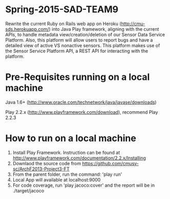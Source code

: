 Spring-2015-SAD-TEAM9
================

Rewrite the current Ruby on Rails web app on Heroku (http://cmu-sds.herokuapp.com/) into Java Play framework, aligning with the current APIs, to handle metadata view/creation/deletion of our Sensor Data Service Platform. Also, this platform will allow users to report bugs and have a detailed view of active VS nonactive sensors. This platform makes use of the Sensor Service Platform API, a REST API for interacting with the platform.

Pre-Requisites running on a local machine
============
Java 1.6+ (http://www.oracle.com/technetwork/java/javase/downloads)

Play 2.2.x (http://www.playframework.com/download), recommend Play 2.2.3


How to run on a local machine
=============
1. Install Play Framework. Instruction can be found at http://www.playframework.com/documentation/2.2.x/Installing
2. Downlaod the source code from https://github.com/cmusv-sc/ArchF2013-Project3-FT
3. From the parent folder, run the command: 'play run'
4. Local App will available at localhost:9000
5. For code coverage, run 'play jacoco:cover' and the report will be in ./target/jacoco
